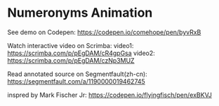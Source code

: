 # Numeronyms Animation

See demo on Codepen: https://codepen.io/comehope/pen/byvRxB

Watch interactive video on Scrimba: 
video1: https://scrimba.com/p/pEgDAM/cR4gpGsa
video2: https://scrimba.com/p/pEgDAM/czNp3MUZ

Read annotated source on Segmentfault(zh-cn): https://segmentfault.com/a/1190000019462745

inspred by Mark Fischer Jr: https://codepen.io/flyingfisch/pen/exBKVJ
